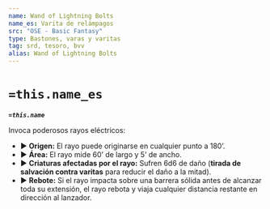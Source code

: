 ```yaml
---
name: Wand of Lightning Bolts
name_es: Varita de relámpagos
src: "OSE - Basic Fantasy"
type: Bastones, varas y varitas
tag: srd, tesoro, bvv
alias: Wand of Lightning Bolts
---
```

# `=this.name_es` 

**_`=this.name`_**

Invoca poderosos rayos eléctricos: 
- ▶ **Origen:** El rayo puede originarse en cualquier punto a 180’. 
- ▶ **Área:** El rayo mide 60’ de largo y 5’ de ancho. 
- ▶ **Criaturas afectadas por el rayo:** Sufren 6d6 de daño (**tirada de salvación contra varitas** para reducir el daño a la mitad). 
- ▶ **Rebote:** Si el rayo impacta sobre una barrera sólida antes de alcanzar toda su extensión, el rayo rebota y viaja cualquier distancia restante en dirección al lanzador.

